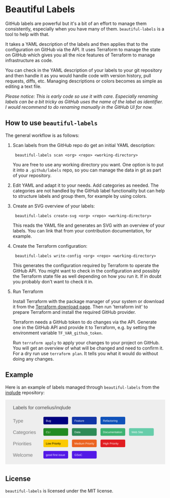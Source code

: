 # Beautiful Labels

GitHub labels are powerful but it's a bit of an effort to manage them consistently, especially when you have many of them. `beautiful-labels` is a tool to help with that.

It takes a YAML description of the labels and then applies that to the configuration on GitHub via the API. It uses Terraform to manage the state on GitHub which gives you all the nice features of Terraform to manage infrastructure as code.

You can check in the YAML description of your labels to your git repository and then handle it as you would handle code with version history, pull requests, diffs, etc. Managing descriptions or colors becomes as simple as editing a text file.

*Please notice: This is early code so use it with care. Especially renaming labels can be a bit tricky as GitHub uses the name of the label as identifier. I would recommend to do renaming manually in the GitHub UI for now.*

## How to use `beautiful-labels`

The general workflow is as follows:

1) Scan labels from the GitHub repo do get an initial YAML description:

        beautiful-labels scan <org> <repo> <working-directory>

   You are free to use any working directory you want. One option is to put it into a `.github/labels` repo, so you can manage the data in git as part of your repository.

2) Edit YAML and adapt it to your needs. Add categories as needed. The categories are not handled by the GitHub label functionality but can help to structure labels and group them, for example by using colors.

3) Create an SVG overview of your labels:

        beautiful-labels create-svg <org> <repo> <working-directory>

   This reads the YAML file and generates an SVG with an overview of your labels. You can link that from your contribution documentation, for example.

4) Create the Terraform configuration:

        beautiful-labels write-config <org> <repo> <working-directory>

   This generates the configuration required by Terraform to operate the GitHub API. You might want to check in the configuration and possibly the Terraform state file as well depending on how you run it. If in doubt you probably don't want to check it in.

5) Run Terraform

   Install Terraform with the package manager of your system or download it from the [Terraform download page](https://www.terraform.io/downloads.html). Then run 'terraform init' to prepare Terraform and install the required GitHub provider.

   Terraform needs a GitHub token to do changes via the API. Generate one in the GitHub API and provide it to Terraform, e.g. by setting the environment variable `TF_VAR_github_token`.

   Run `terraform apply` to apply your changes to your project on GitHub. You will get an overview of what will be changed and need to confirm it. For a dry run use `terraform plan`. It tells you what it would do without doing any changes.

## Example

Here is an example of labels managed through `beautiful-labels` from the [inqlude](https://github.com/cornelius/inqlude) repository:

![SVG example](example.svg)

## License

`beautiful-labels` is licensed under the MIT license.
